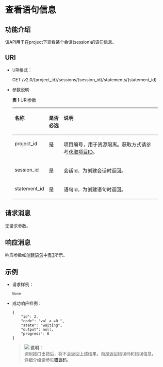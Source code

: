 # 查看语句信息<a name="dli_02_0121"></a>

## 功能介绍<a name="zh-cn_topic_0103343299_zh-cn_topic_0102902521_s1f0e4fd3d502405199f36f78e68721aa"></a>

该API用于在project下查看某个会话\(session\)的语句信息。

## URI<a name="zh-cn_topic_0103343299_zh-cn_topic_0102902521_s9e1b8ec5b57c422a942b19835da7d66e"></a>

-   URI格式：

    GET /v2.0/\{project\_id\}/sessions/\{session\_id\}/statements/\{statement\_id\}

-   参数说明

    **表 1**  URI参数

    <a name="zh-cn_topic_0103343299_zh-cn_topic_0102902521_zh-cn_topic_0069077803_table60779388"></a>
    <table><thead align="left"><tr id="zh-cn_topic_0103343299_zh-cn_topic_0102902521_zh-cn_topic_0069077803_row61411666"><th class="cellrowborder" valign="top" width="15.39%" id="mcps1.2.4.1.1"><p id="zh-cn_topic_0103343299_zh-cn_topic_0102902521_a420a62a594f9410eaea229ffc8037a61"><a name="zh-cn_topic_0103343299_zh-cn_topic_0102902521_a420a62a594f9410eaea229ffc8037a61"></a><a name="zh-cn_topic_0103343299_zh-cn_topic_0102902521_a420a62a594f9410eaea229ffc8037a61"></a>名称</p>
    </th>
    <th class="cellrowborder" valign="top" width="10.61%" id="mcps1.2.4.1.2"><p id="zh-cn_topic_0103343299_zh-cn_topic_0102902521_zh-cn_topic_0069077803_p873025824211"><a name="zh-cn_topic_0103343299_zh-cn_topic_0102902521_zh-cn_topic_0069077803_p873025824211"></a><a name="zh-cn_topic_0103343299_zh-cn_topic_0102902521_zh-cn_topic_0069077803_p873025824211"></a>是否必选</p>
    </th>
    <th class="cellrowborder" valign="top" width="74%" id="mcps1.2.4.1.3"><p id="zh-cn_topic_0103343299_zh-cn_topic_0102902521_a692d3cd97b464aed90ba6d841900a4a5"><a name="zh-cn_topic_0103343299_zh-cn_topic_0102902521_a692d3cd97b464aed90ba6d841900a4a5"></a><a name="zh-cn_topic_0103343299_zh-cn_topic_0102902521_a692d3cd97b464aed90ba6d841900a4a5"></a>说明</p>
    </th>
    </tr>
    </thead>
    <tbody><tr id="zh-cn_topic_0103343299_zh-cn_topic_0102902521_zh-cn_topic_0069077803_row48589216"><td class="cellrowborder" valign="top" width="15.39%" headers="mcps1.2.4.1.1 "><p id="zh-cn_topic_0103343299_zh-cn_topic_0102902521_zh-cn_topic_0069077803_p43412436"><a name="zh-cn_topic_0103343299_zh-cn_topic_0102902521_zh-cn_topic_0069077803_p43412436"></a><a name="zh-cn_topic_0103343299_zh-cn_topic_0102902521_zh-cn_topic_0069077803_p43412436"></a>project_id</p>
    </td>
    <td class="cellrowborder" valign="top" width="10.61%" headers="mcps1.2.4.1.2 "><p id="zh-cn_topic_0103343299_zh-cn_topic_0102902521_zh-cn_topic_0069077803_p26746391"><a name="zh-cn_topic_0103343299_zh-cn_topic_0102902521_zh-cn_topic_0069077803_p26746391"></a><a name="zh-cn_topic_0103343299_zh-cn_topic_0102902521_zh-cn_topic_0069077803_p26746391"></a>是</p>
    </td>
    <td class="cellrowborder" valign="top" width="74%" headers="mcps1.2.4.1.3 "><p id="p1310472724012"><a name="p1310472724012"></a><a name="p1310472724012"></a>项目编号，用于资源隔离。获取方式请参考<a href="获取项目ID.md">获取项目ID</a>。</p>
    </td>
    </tr>
    <tr id="zh-cn_topic_0103343299_zh-cn_topic_0102902521_row13611924125310"><td class="cellrowborder" valign="top" width="15.39%" headers="mcps1.2.4.1.1 "><p id="zh-cn_topic_0103343299_zh-cn_topic_0102902521_p113618246534"><a name="zh-cn_topic_0103343299_zh-cn_topic_0102902521_p113618246534"></a><a name="zh-cn_topic_0103343299_zh-cn_topic_0102902521_p113618246534"></a>session_id</p>
    </td>
    <td class="cellrowborder" valign="top" width="10.61%" headers="mcps1.2.4.1.2 "><p id="zh-cn_topic_0103343299_zh-cn_topic_0102902521_p14361112495316"><a name="zh-cn_topic_0103343299_zh-cn_topic_0102902521_p14361112495316"></a><a name="zh-cn_topic_0103343299_zh-cn_topic_0102902521_p14361112495316"></a>是</p>
    </td>
    <td class="cellrowborder" valign="top" width="74%" headers="mcps1.2.4.1.3 "><p id="zh-cn_topic_0103343299_zh-cn_topic_0102902521_p1336172413538"><a name="zh-cn_topic_0103343299_zh-cn_topic_0102902521_p1336172413538"></a><a name="zh-cn_topic_0103343299_zh-cn_topic_0102902521_p1336172413538"></a>会话Id，为创建会话时返回。</p>
    </td>
    </tr>
    <tr id="zh-cn_topic_0103343299_row53016228166"><td class="cellrowborder" valign="top" width="15.39%" headers="mcps1.2.4.1.1 "><p id="zh-cn_topic_0103343299_p1530152213163"><a name="zh-cn_topic_0103343299_p1530152213163"></a><a name="zh-cn_topic_0103343299_p1530152213163"></a>statement_id</p>
    </td>
    <td class="cellrowborder" valign="top" width="10.61%" headers="mcps1.2.4.1.2 "><p id="zh-cn_topic_0103343299_p33012226167"><a name="zh-cn_topic_0103343299_p33012226167"></a><a name="zh-cn_topic_0103343299_p33012226167"></a>是</p>
    </td>
    <td class="cellrowborder" valign="top" width="74%" headers="mcps1.2.4.1.3 "><p id="zh-cn_topic_0103343299_p19301822201610"><a name="zh-cn_topic_0103343299_p19301822201610"></a><a name="zh-cn_topic_0103343299_p19301822201610"></a>语句Id，为创建语句时返回。</p>
    </td>
    </tr>
    </tbody>
    </table>


## 请求消息<a name="zh-cn_topic_0103343299_zh-cn_topic_0102902521_section20458182103"></a>

无请求参数。

## 响应消息<a name="zh-cn_topic_0103343299_zh-cn_topic_0102902521_sd1ecb66580054b2ea403be8b2272a2c7"></a>

响应参数如[创建语句](创建语句.md)中[表3](创建语句.md#zh-cn_topic_0103343297_zh-cn_topic_0102902519_zh-cn_topic_0069077927_table56638444)所示。

## 示例<a name="zh-cn_topic_0103343299_zh-cn_topic_0102902521_section17446171164041"></a>

-   请求样例：

    ```
    None
    ```

-   成功响应样例：

    ```
    {
        "id": 2,
        "code": "val a =0 ",
        "state": "waiting",
        "output": null,
        "progress": 0
    }
    ```

    >![](public_sys-resources/icon-note.gif) **说明：**   
    >调用接口出错后，将不会返回上述结果，而是返回错误码和错误信息，详细介绍请参见[错误码](错误码.md)。  


